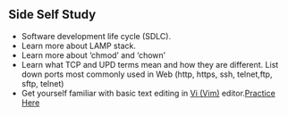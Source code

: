 ## Side Self Study
- Software development life cycle (SDLC).
- Learn more about LAMP stack.
- Learn more about ‘chmod’ and ‘chown’ 
- Learn what TCP and UPD terms mean and how they are different. List down ports most commonly used in Web (http, https, ssh, telnet,ftp, sftp, telnet)
- Get yourself familiar with basic text editing in [Vi (Vim)](https://www.vim.org/) editor.[Practice Here](https://www.openvim.com/)
